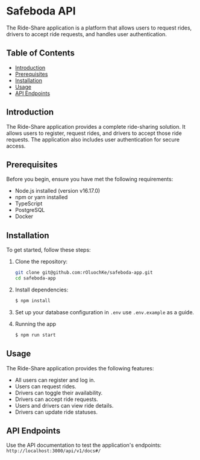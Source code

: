 # Safeboda API

The Ride-Share application is a platform that allows users to request rides, drivers to accept ride requests, and handles user authentication.

## Table of Contents

- [Introduction](#introduction)
- [Prerequisites](#prerequisites)
- [Installation](#installation)
- [Usage](#usage)
- [API Endpoints](#api-endpoints)

## Introduction

The Ride-Share application provides a complete ride-sharing solution. It allows users to register, request rides, and drivers to accept those ride requests. The application also includes user authentication for secure access.

## Prerequisites

Before you begin, ensure you have met the following requirements:

- Node.js installed (version v16.17.0)
- npm or yarn installed
- TypeScript
- PostgreSQL
- Docker

## Installation

To get started, follow these steps:

1. Clone the repository:

   ```bash
   git clone git@github.com:rOluochKe/safeboda-app.git
   cd safeboda-app
   ```

2. Install dependencies:

   ```bash
   $ npm install
   ```

3. Set up your database configuration in `.env` use `.env.example` as a guide.

4. Running the app

   ```bash
   $ npm run start
   ```

## Usage

The Ride-Share application provides the following features:

- All users can register and log in.
- Users can request rides.
- Drivers can toggle their availability.
- Drivers can accept ride requests.
- Users and drivers can view ride details.
- Drivers can update ride statuses.

## API Endpoints

Use the API documentation to test the application's endpoints: `http://localhost:3000/api/v1/docs#/`
